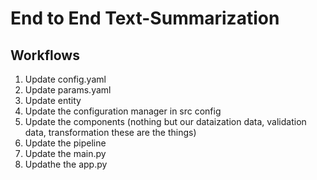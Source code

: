 # End to End Text-Summarization


## Workflows
1. Update config.yaml
2. Update params.yaml
3. Update entity
4. Update the configuration manager in src config
5. Update the components (nothing but our dataization data, validation data, transformation these are the things)
6. Update the pipeline
7. Update the main.py
8. Updathe the app.py